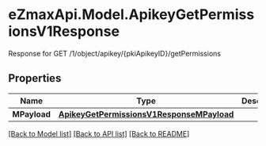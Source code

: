 # eZmaxApi.Model.ApikeyGetPermissionsV1Response
Response for GET /1/object/apikey/{pkiApikeyID}/getPermissions

## Properties

Name | Type | Description | Notes
------------ | ------------- | ------------- | -------------
**MPayload** | [**ApikeyGetPermissionsV1ResponseMPayload**](ApikeyGetPermissionsV1ResponseMPayload.md) |  | 

[[Back to Model list]](../README.md#documentation-for-models) [[Back to API list]](../README.md#documentation-for-api-endpoints) [[Back to README]](../README.md)

